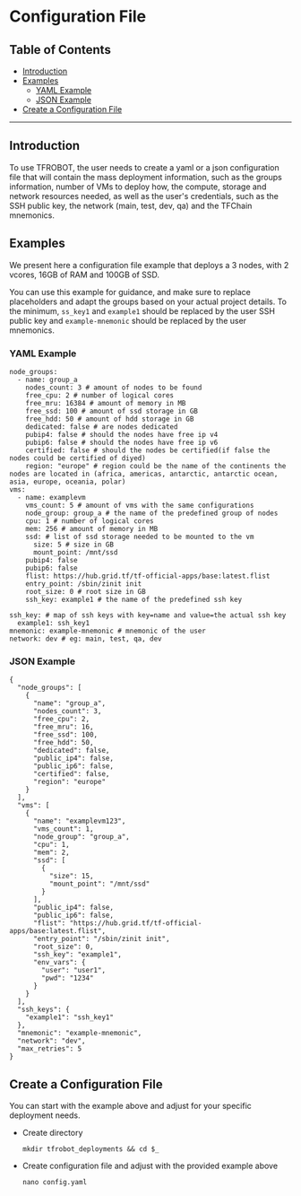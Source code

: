 <h1> Configuration File</h1>

<h2>Table of Contents</h2>

- [Introduction](#introduction)
- [Examples](#examples)
  - [YAML Example](#yaml-example)
  - [JSON Example](#json-example)
- [Create a Configuration File](#create-a-configuration-file)

***

## Introduction

To use TFROBOT, the user needs to create a yaml or a json configuration file that will contain the mass deployment information, such as the groups information, number of VMs to deploy how, the compute, storage and network resources needed, as well as the user's credentials, such as the SSH public key, the network (main, test, dev, qa) and the TFChain mnemonics.

## Examples

We present here a configuration file example that deploys a 3 nodes, with 2 vcores, 16GB of RAM and 100GB of SSD.

You can use this example for guidance, and make sure to replace placeholders and adapt the groups based on your actual project details. To the minimum, `ss_key1` and `example1` should be replaced by the user SSH public key and `example-mnemonic` should be replaced by the user mnemonics.

### YAML Example

```
node_groups:
  - name: group_a
    nodes_count: 3 # amount of nodes to be found
    free_cpu: 2 # number of logical cores
    free_mru: 16384 # amount of memory in MB
    free_ssd: 100 # amount of ssd storage in GB
    free_hdd: 50 # amount of hdd storage in GB
    dedicated: false # are nodes dedicated
    pubip4: false # should the nodes have free ip v4
    pubip6: false # should the nodes have free ip v6
    certified: false # should the nodes be certified(if false the nodes could be certified of diyed) 
    region: "europe" # region could be the name of the continents the nodes are located in (africa, americas, antarctic, antarctic ocean, asia, europe, oceania, polar)
vms:
  - name: examplevm
    vms_count: 5 # amount of vms with the same configurations
    node_group: group_a # the name of the predefined group of nodes
    cpu: 1 # number of logical cores
    mem: 256 # amount of memory in MB
    ssd: # list of ssd storage needed to be mounted to the vm
      size: 5 # size in GB
      mount_point: /mnt/ssd
    pubip4: false
    pubip6: false
    flist: https://hub.grid.tf/tf-official-apps/base:latest.flist
    entry_point: /sbin/zinit init
    root_size: 0 # root size in GB
    ssh_key: example1 # the name of the predefined ssh key

ssh_key: # map of ssh keys with key=name and value=the actual ssh key
  example1: ssh_key1
mnemonic: example-mnemonic # mnemonic of the user
network: dev # eg: main, test, qa, dev
```

### JSON Example

```
{
  "node_groups": [
    {
      "name": "group_a",
      "nodes_count": 3,
      "free_cpu": 2,
      "free_mru": 16,
      "free_ssd": 100,
      "free_hdd": 50,
      "dedicated": false,
      "public_ip4": false,
      "public_ip6": false,
      "certified": false,
      "region": "europe"
    }
  ],
  "vms": [
    {
      "name": "examplevm123",
      "vms_count": 1,
      "node_group": "group_a",
      "cpu": 1,
      "mem": 2,
      "ssd": [
        {
          "size": 15,
          "mount_point": "/mnt/ssd"
        }
      ],
      "public_ip4": false,
      "public_ip6": false,
      "flist": "https://hub.grid.tf/tf-official-apps/base:latest.flist",
      "entry_point": "/sbin/zinit init",
      "root_size": 0,
      "ssh_key": "example1",
      "env_vars": {
        "user": "user1",
        "pwd": "1234"
      }
    }
  ],
  "ssh_keys": {
    "example1": "ssh_key1"
  },
  "mnemonic": "example-mnemonic",
  "network": "dev",
  "max_retries": 5
}
```

## Create a Configuration File

You can start with the example above and adjust for your specific deployment needs.

- Create directory
  ```
  mkdir tfrobot_deployments && cd $_
  ```
- Create configuration file and adjust with the provided example above
  ```
  nano config.yaml
  ```